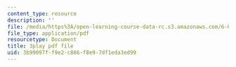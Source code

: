 ```yaml
---
content_type: resource
description: ''
file: /media/https%3A/open-learning-course-data-rc.s3.amazonaws.com/6-00-introduction-to-computer-science-and-programming-fall-2008/3b99097ff9e2c886f8e97df1eda3ed99_IZaAUwW7OsU.pdf
file_type: application/pdf
resourcetype: Document
title: 3play pdf file
uid: 3b99097f-f9e2-c886-f8e9-7df1eda3ed99
---
```

